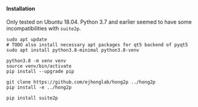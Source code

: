
#### Installation

Only tested on Ubuntu 18.04. Python 3.7 and earlier seemed to have some
incompatibilities with `suite2p`.

```
sudo apt update
# TODO also install necessary apt packages for qt5 backend of pyqt5
sudo apt install python3.8-minimal python3.8-venv

python3.8 -m venv venv
source venv/bin/activate
pip install --upgrade pip

git clone https://github.com/ejhonglab/hong2p ../hong2p
pip install -e ../hong2p

pip install suite2p
```

